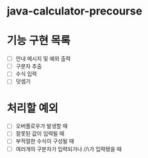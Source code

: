 # java-calculator-precourse

# 기능 구현 목록
- [ ] 안내 메시지 및 예외 출력
- [ ] 구분자 추출
- [ ] 수식 입력
- [ ] 덧셈기

# 처리할 예외
- [ ] 오버플로우가 발생할 때
- [ ] 잘못된 값이 입력될 때
- [ ] 부적절한 수식이 구성될 때
- [ ] 여러개의 구분자가 입력되거나 //\가 입력됐을 때
